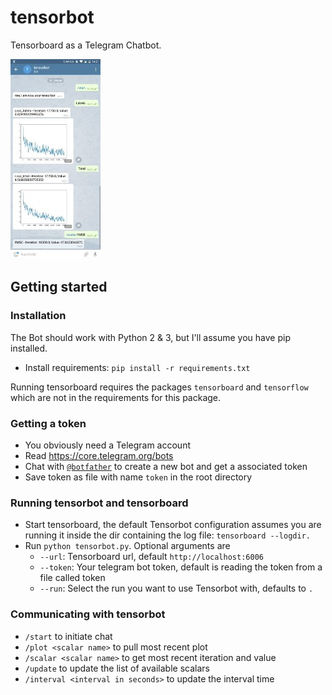 # tensorbot
Tensorboard as a Telegram Chatbot.

![Demo Image](demo.jpeg)


## Getting started

### Installation
The Bot should work with Python 2 & 3, but I'll assume you have pip installed.

- Install requirements: `pip install -r requirements.txt`

Running tensorboard requires the packages `tensorboard` and `tensorflow` which
are not in the requirements for this package.

### Getting a token
- You obviously need a Telegram account
- Read https://core.telegram.org/bots
- Chat with [`@botfather`](https://telegram.me/botfather) to create a new bot and get a associated token
- Save token as file with name `token` in the root directory

### Running tensorbot and tensorboard
- Start tensorboard, the default Tensorbot configuration assumes you are
  running it inside the dir containing the log file: `tensorboard --logdir.`
- Run `python tensorbot.py`. Optional  arguments are
    - `--url`: Tensorboard url, default `http://localhost:6006`
    - `--token`: Your telegram bot token, default is reading the token from a file called token
    - `--run`: Select the run you want to use Tensorbot with, defaults to `.`

### Communicating with tensorbot
- `/start` to initiate chat
- `/plot <scalar name>` to pull most recent plot
- `/scalar <scalar name>` to get most recent iteration and value
- `/update` to update the list of available scalars
- `/interval <interval in seconds>` to update the interval time

